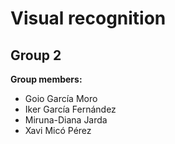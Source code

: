 # Visual recognition  #
## Group 2 ##

**Group members:**
* Goio García Moro
* Iker García Fernández
* Miruna-Diana Jarda
* Xavi Micó Pérez
